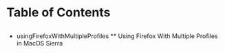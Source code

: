

# Table of Contents

## 

* usingFirefoxWithMultipleProfiles
** Using Firefox With Multiple Profiles in MacOS Sierra



